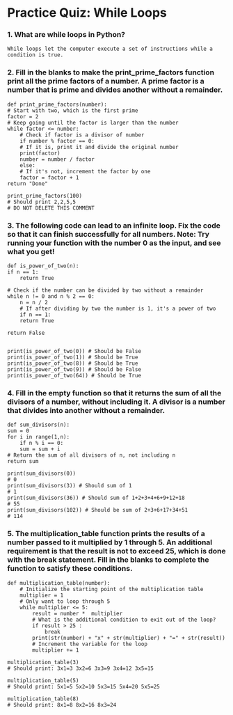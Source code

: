 # Practice Quiz: While Loops

### 1. What are while loops in Python?

    While loops let the computer execute a set of instructions while a condition is true.

### 2. Fill in the blanks to make the print_prime_factors function print all the prime factors of a number. A prime factor is a number that is prime and divides another without a remainder.

    def print_prime_factors(number):
    # Start with two, which is the first prime
    factor = 2
    # Keep going until the factor is larger than the number
    while factor <= number:
        # Check if factor is a divisor of number
        if number % factor == 0:
        # If it is, print it and divide the original number
        print(factor)
        number = number / factor
        else:
        # If it's not, increment the factor by one
        factor = factor + 1
    return "Done"

    print_prime_factors(100)
    # Should print 2,2,5,5
    # DO NOT DELETE THIS COMMENT

### 3. The following code can lead to an infinite loop. Fix the code so that it can finish successfully for all numbers. Note: Try running your function with the number 0 as the input, and see what you get!

    def is_power_of_two(n):
    if n == 1:
        return True

    # Check if the number can be divided by two without a remainder
    while n != 0 and n % 2 == 0:
        n = n / 2
        # If after dividing by two the number is 1, it's a power of two
        if n == 1:
        return True

    return False
    

    print(is_power_of_two(0)) # Should be False
    print(is_power_of_two(1)) # Should be True
    print(is_power_of_two(8)) # Should be True
    print(is_power_of_two(9)) # Should be False
    print(is_power_of_two(64)) # Should be True

### 4. Fill in the empty function so that it returns the sum of all the divisors of a number, without including it. A divisor is a number that divides into another without a remainder.

    def sum_divisors(n):
    sum = 0
    for i in range(1,n):
        if n % i == 0:
        sum = sum + i
    # Return the sum of all divisors of n, not including n
    return sum

    print(sum_divisors(0))
    # 0
    print(sum_divisors(3)) # Should sum of 1
    # 1
    print(sum_divisors(36)) # Should sum of 1+2+3+4+6+9+12+18
    # 55
    print(sum_divisors(102)) # Should be sum of 2+3+6+17+34+51
    # 114
 

### 5. The multiplication_table function prints the results of a number passed to it multiplied by 1 through 5. An additional requirement is that the result is not to exceed 25, which is done with the break statement. Fill in the blanks to complete the function to satisfy these conditions.

    def multiplication_table(number):
        # Initialize the starting point of the multiplication table
        multiplier = 1
        # Only want to loop through 5
        while multiplier <= 5:
            result = number *  multiplier
            # What is the additional condition to exit out of the loop?
            if result > 25 :
                break
            print(str(number) + "x" + str(multiplier) + "=" + str(result))
            # Increment the variable for the loop
            multiplier += 1

    multiplication_table(3) 
    # Should print: 3x1=3 3x2=6 3x3=9 3x4=12 3x5=15

    multiplication_table(5) 
    # Should print: 5x1=5 5x2=10 5x3=15 5x4=20 5x5=25

    multiplication_table(8)	
    # Should print: 8x1=8 8x2=16 8x3=24